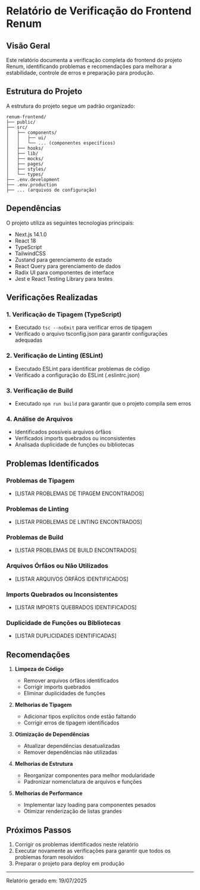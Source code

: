 # Relatório de Verificação do Frontend Renum

## Visão Geral

Este relatório documenta a verificação completa do frontend do projeto Renum, identificando problemas e recomendações para melhorar a estabilidade, controle de erros e preparação para produção.

## Estrutura do Projeto

A estrutura do projeto segue um padrão organizado:

```
renum-frontend/
├── public/
├── src/
│   ├── components/
│   │   ├── ui/
│   │   └── ... (componentes específicos)
│   ├── hooks/
│   ├── lib/
│   ├── mocks/
│   ├── pages/
│   ├── styles/
│   └── types/
├── .env.development
├── .env.production
├── ... (arquivos de configuração)
```

## Dependências

O projeto utiliza as seguintes tecnologias principais:
- Next.js 14.1.0
- React 18
- TypeScript
- TailwindCSS
- Zustand para gerenciamento de estado
- React Query para gerenciamento de dados
- Radix UI para componentes de interface
- Jest e React Testing Library para testes

## Verificações Realizadas

### 1. Verificação de Tipagem (TypeScript)

- Executado `tsc --noEmit` para verificar erros de tipagem
- Verificado o arquivo tsconfig.json para garantir configurações adequadas

### 2. Verificação de Linting (ESLint)

- Executado ESLint para identificar problemas de código
- Verificado a configuração do ESLint (.eslintrc.json)

### 3. Verificação de Build

- Executado `npm run build` para garantir que o projeto compila sem erros

### 4. Análise de Arquivos

- Identificados possíveis arquivos órfãos
- Verificados imports quebrados ou inconsistentes
- Analisada duplicidade de funções ou bibliotecas

## Problemas Identificados

### Problemas de Tipagem

- [LISTAR PROBLEMAS DE TIPAGEM ENCONTRADOS]

### Problemas de Linting

- [LISTAR PROBLEMAS DE LINTING ENCONTRADOS]

### Problemas de Build

- [LISTAR PROBLEMAS DE BUILD ENCONTRADOS]

### Arquivos Órfãos ou Não Utilizados

- [LISTAR ARQUIVOS ÓRFÃOS IDENTIFICADOS]

### Imports Quebrados ou Inconsistentes

- [LISTAR IMPORTS QUEBRADOS IDENTIFICADOS]

### Duplicidade de Funções ou Bibliotecas

- [LISTAR DUPLICIDADES IDENTIFICADAS]

## Recomendações

1. **Limpeza de Código**
   - Remover arquivos órfãos identificados
   - Corrigir imports quebrados
   - Eliminar duplicidades de funções

2. **Melhorias de Tipagem**
   - Adicionar tipos explícitos onde estão faltando
   - Corrigir erros de tipagem identificados

3. **Otimização de Dependências**
   - Atualizar dependências desatualizadas
   - Remover dependências não utilizadas

4. **Melhorias de Estrutura**
   - Reorganizar componentes para melhor modularidade
   - Padronizar nomenclatura de arquivos e funções

5. **Melhorias de Performance**
   - Implementar lazy loading para componentes pesados
   - Otimizar renderização de listas grandes

## Próximos Passos

1. Corrigir os problemas identificados neste relatório
2. Executar novamente as verificações para garantir que todos os problemas foram resolvidos
3. Preparar o projeto para deploy em produção

---

Relatório gerado em: 19/07/2025